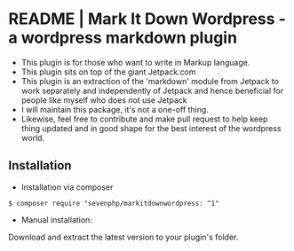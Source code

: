 # README | Mark It Down Wordpress - a wordpress markdown plugin

- This plugin is for those who want to write in Markup language.
- This plugin sits on top of the giant Jetpack.com
- This plugin is an extraction of the 'markdown' module from Jetpack to work separately and independently of Jetpack and hence beneficial for people like myself who does not use Jetpack
- I will maintain this package, it's not a one-off thing.
- Likewise, feel free to contribute and make pull request to help keep thing updated and in good shape for the best interest of the wordpress world.


## Installation

- Installation via composer

```
$ composer require "sevenphp/markitdownwordpress: ^1"
```

- Manual installation:

Download and extract the latest version to your plugin's folder.